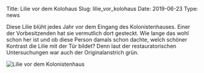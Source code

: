 Title: Lilie vor dem Kolohaus
Slug: lilie_vor_kolohaus
Date: 2019-06-23
Type: news

Diese Lilie blüht jedes Jahr vor dem Eingang des Kolonistenhauses. Einer der Vorbesitzenden hat sie vermutlich dort gesteckt. Wie lange das wohl schon her ist und ob diese Person damals schon dachte, welch schöner Kontrast die Lilie mit der Tür bildet? Denn laut der restauratorischen Untersuchungen war auch der Originalanstrich grün.

<img src="/images/19_jun1.png" alt="Lilie vor dem Kolonistenhaus"/>

